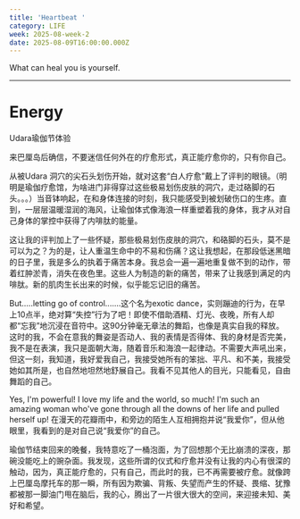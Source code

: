 ```yaml
---
title: 'Heartbeat '
category: LIFE
week: 2025-08-week-2
date: 2025-08-09T16:00:00.000Z
---
```


What can heal you is yourself. 

***

# Energy

Udara瑜伽节体验

来巴厘岛后确信，不要迷信任何外在的疗愈形式，真正能疗愈你的，只有你自己。

从被Udara 洞穴的尖石头划伤开始，就对这套“白人疗愈”戴上了评判的眼镜。（明明是瑜伽疗愈馆，为啥进门非得穿过这些极易划伤皮肤的洞穴，走过硌脚的石头。。。）当音钵响起，在和身体连接的时刻，我只能感受到被划破伤口的生疼。直到，一层层温暖湿润的海风，让瑜伽体式像海浪一样重塑着我的身体，我才从对自己身体的掌控中获得了内啡肽的能量。

这让我的评判加上了一些怀疑，那些极易划伤皮肤的洞穴，和硌脚的石头，莫不是可以为之？为的是，让人重温生命中的不易和伤痛？这让我想起，在那段低迷黑暗的日子里，我是多么的执着于痛苦本身。我总会一遍一遍地重复做不到的动作，带着红肿淤青，消失在夜色里。这些人为制造的新的痛苦，带来了让我感到满足的内啡肽。新的肌肉生长出来的时候，似乎能忘记旧的痛苦。

But.....letting go of control.......这个名为exotic dance，实则蹦迪的行为，在早上10点半，绝对算“失控”行为了吧！即使不借助酒精、灯光、夜晚，所有人却都“忘我”地沉浸在音符中。这90分钟毫无章法的舞蹈，也像是真实自我的释放。这时的我，不会在意我的舞姿是否动人、我的表情是否得体、我的身材是否完美，我不是在表演，我只是面朝大海，随着音乐和海浪一起律动。不需要大声吼出来，但这一刻，我知道，我好爱我自己，我接受她所有的笨拙、平凡、和不美，我接受她如其所是，也自然地坦然地舒展自己。我看不见其他人的目光，只能看见，自由舞蹈的自己。

Yes, I'm powerful! I love my life and the world, so much! I'm such an amazing woman who've gone through all the downs of her life and pulled herself up! 在漫天的花瓣雨中，和旁边的陌生人互相拥抱并说“我爱你”，但从他眼里，我看到的是对自己说“我爱你”的自己。

瑜伽节结束回来的晚餐，我特意吃了一桶泡面，为了回想那个无比崩溃的深夜，那碗没能吃上的豌杂面。我发现，这些所谓的仪式和疗愈并没有让我的内心有很深的触动，因为，真正能疗愈的，只有自己，而此时的我，已不再需要被疗愈。就像跨上巴厘岛摩托车的那一瞬，所有因为欺骗、背叛、失望而产生的怀疑、畏缩、犹豫都被那一脚油门甩在脑后，我的心，腾出了一片很大很大的空间，来迎接未知、美好和希望。

